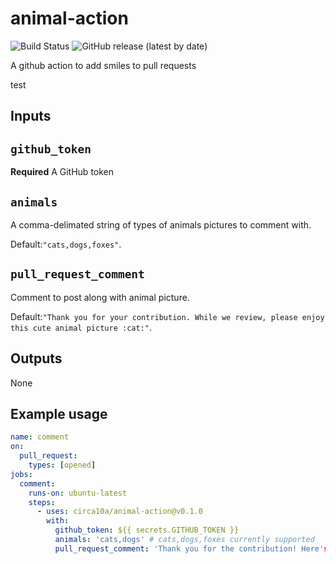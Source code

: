 # animal-action

![Build Status](https://github.com/circa10a/animal-action/workflows/tag/badge.svg)
![GitHub release (latest by date)](https://img.shields.io/github/v/release/circa10a/animal-action?style=plastic)

A github action to add smiles to pull requests

test

## Inputs

## `github_token`

**Required** A GitHub token

## `animals`

A comma-delimated string of types of animals pictures to comment with.

Default:`"cats,dogs,foxes"`.

## `pull_request_comment`

Comment to post along with animal picture.

Default:`"Thank you for your contribution. While we review, please enjoy this cute animal picture :cat:"`.

## Outputs

None

## Example usage

```yaml
name: comment
on:
  pull_request:
    types: [opened]
jobs:
  comment:
    runs-on: ubuntu-latest
    steps:
      - uses: circa10a/animal-action@v0.1.0
        with:
          github_token: ${{ secrets.GITHUB_TOKEN }}
          animals: 'cats,dogs' # cats,dogs,foxes currently supported
          pull_request_comment: 'Thank you for the contribution! Here's a cute animal picture to say thank you!'
```
